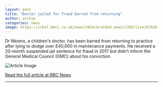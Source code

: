 ```yaml
---
layout: post
title: "Doctor jailed for fraud barred from returning"
author: archie
categories: news
image: https://ichef.bbci.co.uk/news/1024/branded_news/c350/live/67b26f40-a08f-11f0-b1b3-b903aa8071ae.jpg
---
```

Dr Nkomo, a children's doctor, has been barred from returning to practice after lying to dodge over £40,000 in maintenance payments. He received a 20-month suspended jail sentence for fraud in 2017 but didn’t inform the General Medical Council (GMC) about his conviction.

![Article Image](https://ichef.bbci.co.uk/news/1024/branded_news/c350/live/67b26f40-a08f-11f0-b1b3-b903aa8071ae.jpg)

[Read the full article at BBC News](https://www.bbc.com/news/articles/c0q7yyykjqqo?at_medium=RSS&at_campaign=rss)

---
